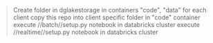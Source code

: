 > Create folder in dg<env>lakestorage in containers "code", "data" for each client
> copy this repo into client specific folder in "code" container
> execute <connectors>/<connector name>/batch/<dbsetup>/setup.py notebook in databricks cluster
> execute <connectors>/<connector name>/realtime/<dbsetup>/setup.py notebook in databricks cluster